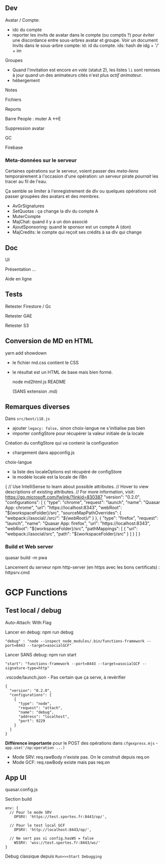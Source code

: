 ## Dev
Avatar / Compte: 
- idc du compte
- reporter les invits de avatar dans le compte (ou comptis ?) pour éviter une discordance entre sous-arbres avatar et groupe. Voir un document Invits dans le sous-arbre compte: id: id du compte. ids: hash de idg + '/' + im

Groupes
- Quand l'invitation est encore _en vote_ (statut 2), les listes `li` sont remises à jour quand un des animateurs cités n'est plus _actif animateur_.
- hébergement

Notes

Fichiers

Reports

Barre People : muter A <->E

Suppression avatar

GC

Firebase

### Meta-données sur le serveur
Certaines opérations sur le serveur, voient passer des _meta-liens_ temporairement à l'occasion d'une opération: un serveur pirate _pourrait_ les tracer au fil de l'eau.

Ça semble se limiter à l'enregistrement de dlv ou quelques opérations voit passer groupées des avatars et des membres.
- AvGrSignatures
- SetQuotas : ça change la dlv du compte A
- MuterCompte
- MajChat: quand il y a un don associé
- AjoutSponsoring: quand le sponsor est un compte A (don)
- MajCredits: le compte qui reçoit ses crédits à sa dlv qui change

## Doc
UI

Présentation ...

Aide en ligne

## Tests
Retester Firestore / Gc

Retester GAE

Retester S3

## Conversion de MD en HTML

  yarn add showdown

- le fichier md.css contient le CSS
- le résultat est un HTML de base mais bien formé.

    node md2html.js README
    
    (SANS extension .md)


## Remarques diverses
Dans `src/boot/i18.js` 
- ajouter `legacy: false,` sinon choix-langue ne s'initialise pas bien
- importer configStore pour récupérer la valeur initiale de la locale

Création du configStore qui va contenir la configuration
- chargement dans appconfig.js

choix-langue
- la liste des localeOptions est récupéré de configStore
- le modèle locale est la locale de i18n


{
  // Use IntelliSense to learn about possible attributes.
  // Hover to view descriptions of existing attributes.
  // For more information, visit: https://go.microsoft.com/fwlink/?linkid=830387
  "version": "0.2.0",
  "configurations": [
    {
      "type": "chrome",
      "request": "launch",
      "name": "Quasar App: chrome",
      "url": "https://localhost:8343",
      "webRoot": "${workspaceFolder}/src",
      "sourceMapPathOverrides": {
        "webpack://asocial/./src/*": "${webRoot}/*"
      }
    },
    {
      "type": "firefox",
      "request": "launch",
      "name": "Quasar App: firefox",
      "url": "https://localhost:8343",
      "webRoot": "${workspaceFolder}/src",
      "pathMappings": [
        {
          "url": "webpack://asocial/src",
          "path": "${workspaceFolder}/src"
        }
      ]
    }
  ]
}

### Build et Web server
quasar build -m pwa

Lancement du serveur npm http-server (en https avec les bons certificats) : httpsrv.cmd

# GCP Functions
## Test local / debug
Auto-Attach: With Flag

Lancer en debug: npm run debug

    "debug" : "node --inspect node_modules/.bin/functions-framework --port=8443 --target=asocialGCF"

Lancer SANS debug: npm run start

    "start": "functions-framework --port=8443 --target=asocialGCF --signature-type=http"

.vscode/launch.json - Pas certain que ça serve, à revérifier

    {
      "version": "0.2.0",
      "configurations": [
        {
          "type": "node",
          "request": "attach",
          "name": "debug",
          "address": "localhost",
          "port": 9229
        }
      ]
    }


**Différence importante** pour le POST des opérations dans `cfgexpress.mjs` - `app.use('/op:operation ...)`
- Mode SRV: req.rawBody n'existe pas. On le construit depuis req.on
- Mode GCF: req.rawBody existe mais pas req.on

## App UI
quasar.config.js

Section build

    env: {
      // Pour le mode SRV
        OPSRV: 'https://test.sportes.fr:8443/op/',

      // Pour le test local GCF
        OPSRV: 'http://localhost:8443/op/',

      // Ne sert pas si config.hasWS = false  
        WSSRV: 'wss://test.sportes.fr:8443/ws/'
    }

Debug classique depuis `Run>>>Start Debugging`

